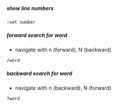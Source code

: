 ##### show line numbers
```
:set number
```
##### forward search for word
- navigate with n (forward), N (backward)
```
/word
```

##### backward search for word
- navigate with n (backward), N (forward)
```
?word
```
